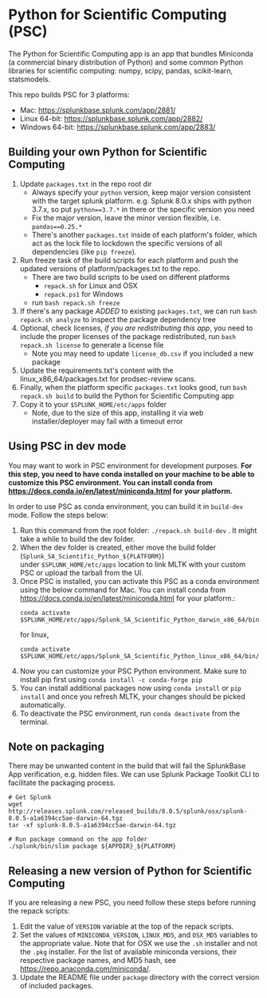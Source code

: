 # Python for Scientific Computing (PSC)

The Python for Scientific Computing app is an app that bundles Miniconda (a
commercial binary distribution of Python) and some common Python libraries
for scientific computing: numpy, scipy, pandas, scikit-learn, statsmodels.

This repo builds PSC for 3 platforms:

* Mac: <https://splunkbase.splunk.com/app/2881/>
* Linux 64-bit: <https://splunkbase.splunk.com/app/2882/>
* Windows 64-bit: <https://splunkbase.splunk.com/app/2883/>

## Building your own Python for Scientific Computing

1. Update `packages.txt` in the repo root dir
    * Always specify your `python` version, keep major version consistent with
      the target splunk platform. e.g. Splunk 8.0.x ships with python 3.7.x,
      so put `python==3.7.*` in there or the specific version you need
    * Fix the major version, leave the minor version flexible, i.e. `pandas==0.25.*`
    * There's another `packages.txt` inside of each platform's folder, which act
      as the lock file to lockdown the specific versions of all dependencies
      (like `pip freeze`).
2. Run freeze task of the build scripts for each platform and push the updated versions of platform/packages.txt to the repo.
    * There are two build scripts to be used on different platforms
        * `repack.sh` for Linux and OSX
        * `repack.ps1` for Windows
    * run `bash repack.sh freeze`
3. If there's any package _*ADDED*_ to existing `packages.txt`, we can run
   `bash repack.sh analyze` to inspect the package dependency tree
4. Optional, check licenses, *if you are redistributing this app*, you need
   to include the proper licenses of the package redistributed, run
   `bash repack.sh license` to generate a license file
    * Note you may need to update `license_db.csv` if you included a new package
5. Update the requirements.txt's content with the linux_x86_64/packages.txt for prodsec-review scans.
6. Finally, when the platform specific `packages.txt` looks good, run
   `bash repack.sh build` to build the Python for Scientific Computing app
7. Copy it to your `$SPLUNK_HOME/etc/apps` folder
    * Note, due to the size of this app, installing it via web
      installer/deployer may fail with a timeout error

## Using PSC in dev mode
You may want to work in PSC environment for development purposes. **For this step, you need to have conda installed on 
your machine to be able to customize this PSC environment. You can install conda 
from https://docs.conda.io/en/latest/miniconda.html for your platform.**

In order to use PSC as conda environment, you can build it in `build-dev` mode. Follow the steps below:
1. Run this command from the root folder: `./repack.sh build-dev` . It might take a while to build the dev folder. 
2. When the dev folder is created, either move the build folder (`Splunk_SA_Scientific_Python_${PLATFORM}`)  
under `$SPLUNK_HOME/etc/apps` location to link MLTK with your custom PSC or upload the tarball from the UI. 
3. Once PSC is installed, you can activate this PSC as a conda environment using the below command for Mac. 
    You can install conda from https://docs.conda.io/en/latest/miniconda.html for your platform.: 
      ```
      conda activate $SPLUNK_HOME/etc/apps/Splunk_SA_Scientific_Python_darwin_x86_64/bin/darwin_x86_64
      ``` 
   for linux, 
      ```
      conda activate $SPLUNK_HOME/etc/apps/Splunk_SA_Scientific_Python_linux_x86_64/bin/linux_x86_64
      ``` 
4. Now you can customize your PSC Python environment. Make sure to install pip first using `conda install -c conda-forge pip`
5. You can install additional packages now using `conda install` or `pip install` and once 
you refresh MLTK, your changes should be picked automatically.
6. To deactivate the PSC environment, run `conda deactivate` from the terminal.

## Note on packaging
There may be unwanted content in the build that will fail the SplunkBase App verification, e.g. hidden files. We can use Splunk Package Toolkit CLI to facilitate the packaging process.

```
# Get Splunk
wget http://releases.splunk.com/released_builds/8.0.5/splunk/osx/splunk-8.0.5-a1a6394cc5ae-darwin-64.tgz
tar -xf splunk-8.0.5-a1a6394cc5ae-darwin-64.tgz

# Run package command on the app folder
./splunk/bin/slim package ${APPDIR}_${PLATFORM}
```

## Releasing a new version of Python for Scientific Computing
If you are releasing a new PSC, you need follow these steps before running the repack scripts: 
1. Edit the value of `VERSION` variable at the top of the repack scripts.
2. Set the values of `MINICONDA_VERSION`, `LINUX_MD5`, and `OSX_MD5` variables to the appropriate value. Note that for OSX we use the `.sh` installer and not the `.pkg` installer. For the list of available miniconda versions, their respective package names, and MD5 hash, see https://repo.anaconda.com/miniconda/.
3. Update the README file under `package` directory with the correct version of included packages.
